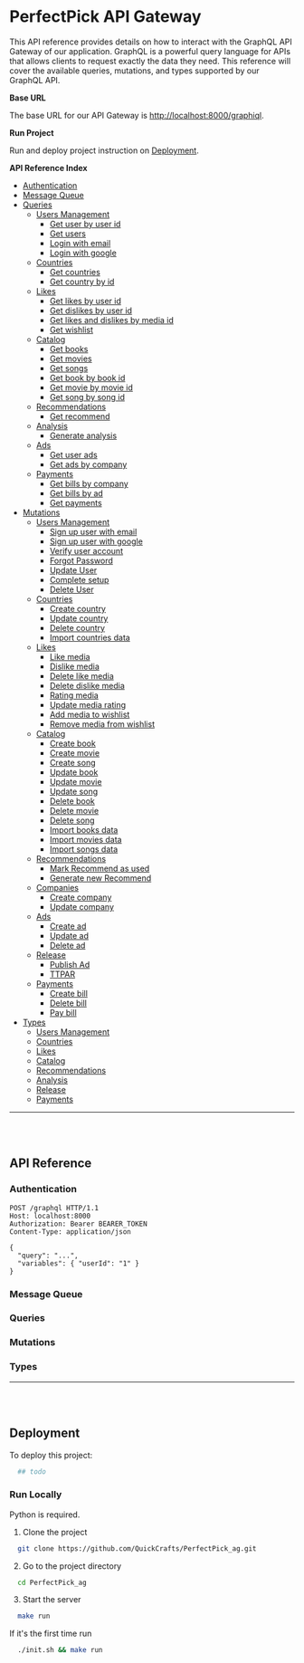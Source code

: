 # PerfectPick API Gateway

This API reference provides details on how to interact with the GraphQL API Gateway of our application. GraphQL is a powerful query language for APIs that allows clients to request exactly the data they need. This reference will cover the available queries, mutations, and types supported by our GraphQL API.

**Base URL**

The base URL for our API Gateway is [http://localhost:8000/graphiql](http://localhost:8000/graphiql).

**Run Project**

Run and deploy project instruction on [Deployment](#deploy).

**API Reference Index**

* [Authentication](#id1)
* [Message Queue](#id2)
* [Queries](#id3)
  * [Users Management](#id3.1)
    * [Get user by user id](#id3.1.1)
    * [Get users](#id3.1.2)
    * [Login with email](#id3.1.3)
    * [Login with google](#id3.1.4)
  * [Countries](#id3.2)
    * [Get countries](#id3.2.1)
    * [Get country by id](#id3.2.1)
  * [Likes](#id3.3)
    * [Get likes by user id](#id3.3.1)
    * [Get dislikes by user id](#id3.3.2)
    * [Get likes and dislikes by media id](#id3.3.3)
    * [Get wishlist](#id3.3.4)
  * [Catalog](#id3.4)
    <!-- Si viene el user id, se añade info de likes del usuario  -->
    * [Get books](#id3.4.1) 
    * [Get movies](#id3.4.2)
    * [Get songs](#id3.4.3)
    * [Get book by book id](#id3.4.4)
    * [Get movie by movie id](#id3.4.5)
    * [Get song by song id](#id3.4.6)
  * [Recommendations](#id3.5)
    * [Get recommend](#id3.5.1)
  * [Analysis](#id3.6)
    * [Generate analysis](#id3.6.1)
  * [Ads](#id3.7)
    * [Get user ads](#id3.7.1)
    * [Get ads by company](#id3.7.2)
  * [Payments](#id3.8)
    * [Get bills by company](#id3.8.1)
    * [Get bills by ad](#id3.8.2)
    * [Get payments](#id3.8.3)
* [Mutations](#id4)
  * [Users Management](#id4.1)
    * [Sign up user with email](#id4.1.1)
    * [Sign up user with google](#id4.1.2)
    * [Verify user account](#id4.1.3)
    * [Forgot Password](#id4.1.4)
    * [Update User](#id4.1.5)
    * [Complete setup](#id4.1.6)
    * [Delete User](#id4.1.7)
  * [Countries](#id4.2)
    * [Create country](#id4.2.1)
    * [Update country](#id4.2.1)
    * [Delete country](#id4.2.1)
    * [Import countries data](#id4.2.1)
  * [Likes](#id4.3)
    * [Like media](#id4.3.1)
    * [Dislike media](#id4.3.2)
    * [Delete like media](#id4.3.3)
    * [Delete dislike media](#id4.3.4)
    * [Rating media](#id4.3.5)
    * [Update media rating](#id4.3.6)
    * [Add media to wishlist](#id4.3.7)
    * [Remove media from wishlist](#id4.3.8)
  * [Catalog](#id4.4)
    * [Create book](#id4.4.1)
    * [Create movie](#id4.4.2)
    * [Create song](#id4.4.3)
    * [Update book](#id4.4.4)
    * [Update movie](#id4.4.5)
    * [Update song](#id4.4.6)
    * [Delete book](#id4.4.7)
    * [Delete movie](#id4.4.8)
    * [Delete song](#id4.4.9)
    * [Import books data](#id4.4.10)
    * [Import movies data](#id4.4.11)
    * [Import songs data](#id4.4.12)
  * [Recommendations](#id4.5)
    * [Mark Recommend as used](#id4.5.1)
    * [Generate new Recommend](#id4.5.2)
  * [Companies](#id4.6)
    * [Create company](#id4.6.1)
    * [Update company](#id4.6.2)
  * [Ads](#id4.7)
    * [Create ad](#id4.7.1)
    * [Update ad](#id4.7.2)
    * [Delete ad](#id4.7.3)
  * [Release](#id4.8)
    * [Publish Ad](#id4.8.1)
    * [TTPAR](#id4.8.2)
  * [Payments](#id4.9)
    * [Create bill](#id4.9.1)
    * [Delete bill](#id4.9.1)
    * [Pay bill](#id4.9.1)
* [Types](#id5)
  <!-- @todo -->
  * [Users Management](#id5.1)
  * [Countries](#id5.2)
  * [Likes](#id5.3)
  * [Catalog](#id5.4)
  * [Recommendations](#id5.5)
  * [Analysis](#id5.6)
  * [Release](#id5.7)
  * [Payments](#id5.8)

***
<br />
<br />

## API Reference

<a id="id1"></a>

### Authentication

```http
POST /graphql HTTP/1.1
Host: localhost:8000
Authorization: Bearer BEARER_TOKEN
Content-Type: application/json

{
  "query": "...",
  "variables": { "userId": "1" }
}
```



<a id="id2"></a>

### Message Queue

<!-- @todo -->



<a id="id3"></a>

### Queries

<!-- @todo -->



<a id="id3.1"></a>

### Mutations

<!-- @todo -->



<a id="id5"></a>

### Types

<!-- @todo -->



***
<br />
<br />

<a id="deploy"></a>

## Deployment

To deploy this project:

```bash
  ## todo
```

### Run Locally

Python is required.

1. Clone the project

```bash
  git clone https://github.com/QuickCrafts/PerfectPick_ag.git
```

2. Go to the project directory

```bash
  cd PerfectPick_ag
```

3. Start the server

```bash
  make run
```

If it's the first time run

```bash
  ./init.sh && make run
```